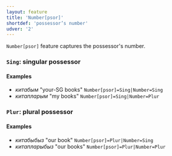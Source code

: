 ```yaml
---
layout: feature
title: 'Number[psor]'
shortdef: 'possessor’s number'
udver: '2'
---
```


`Number[psor]` feature captures the possessor's number.

### <a name="Sing">`Sing`</a>: singular possessor

#### Examples

* _китабым_ "your-SG books" `Number[psor]=Sing|Number=Sing`
* _китапларым_ "my books" `Number[psor]=Sing|Number=Plur`

### <a name="Plur">`Plur`</a>: plural possessor

#### Examples

* _китабыбыз_ "our book" `Number[psor]=Plur|Number=Sing`
* _китапларыбыз_ "our books" `Number[psor]=Plur|Number=Plur`
<!-- Interlanguage links updated Po lis 14 15:34:51 CET 2022 -->
